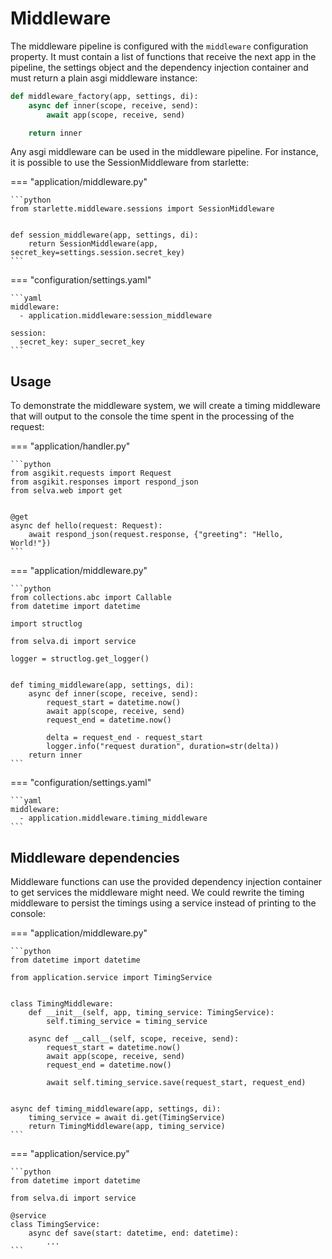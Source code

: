 # Middleware

The middleware pipeline is configured with the `middleware` configuration property.
It must contain a list of functions that receive the next app in the pipeline, the
settings object and the dependency injection container and must return a plain asgi
middleware instance:

```python
def middleware_factory(app, settings, di):
    async def inner(scope, receive, send):
        await app(scope, receive, send)

    return inner
```

Any asgi middleware can be used in the middleware pipeline. For instance, it is
possible to use the SessionMiddleware from starlette:


=== "application/middleware.py"

    ```python
    from starlette.middleware.sessions import SessionMiddleware
    
    
    def session_middleware(app, settings, di):
        return SessionMiddleware(app, secret_key=settings.session.secret_key)
    ```

=== "configuration/settings.yaml"

    ```yaml
    middleware:
      - application.middleware:session_middleware

    session:
      secret_key: super_secret_key
    ```

## Usage

To demonstrate the middleware system, we will create a timing middleware that will
output to the console the time spent in the processing of the request:

=== "application/handler.py"

    ```python
    from asgikit.requests import Request
    from asgikit.responses import respond_json
    from selva.web import get
    
    
    @get
    async def hello(request: Request):
        await respond_json(request.response, {"greeting": "Hello, World!"})
    ```

=== "application/middleware.py"

    ```python
    from collections.abc import Callable
    from datetime import datetime
    
    import structlog
    
    from selva.di import service
    
    logger = structlog.get_logger()
    
    
    def timing_middleware(app, settings, di):
        async def inner(scope, receive, send):
            request_start = datetime.now()
            await app(scope, receive, send)
            request_end = datetime.now()

            delta = request_end - request_start
            logger.info("request duration", duration=str(delta))
        return inner
    ```

=== "configuration/settings.yaml"

    ```yaml
    middleware:
      - application.middleware.timing_middleware
    ```

## Middleware dependencies

Middleware functions can use the provided dependency injection container to get
services the middleware might need. We could rewrite the timing middleware to persist
the timings using a service instead of printing to the console:

=== "application/middleware.py"

    ```python
    from datetime import datetime
    
    from application.service import TimingService
    
    
    class TimingMiddleware:
        def __init__(self, app, timing_service: TimingService):
            self.timing_service = timing_service

        async def __call__(self, scope, receive, send):
            request_start = datetime.now()
            await app(scope, receive, send)
            request_end = datetime.now()

            await self.timing_service.save(request_start, request_end)


    async def timing_middleware(app, settings, di):
        timing_service = await di.get(TimingService)
        return TimingMiddleware(app, timing_service)
    ```

=== "application/service.py"

    ```python
    from datetime import datetime
    
    from selva.di import service
    
    @service
    class TimingService:
        async def save(start: datetime, end: datetime):
            ...
    ```